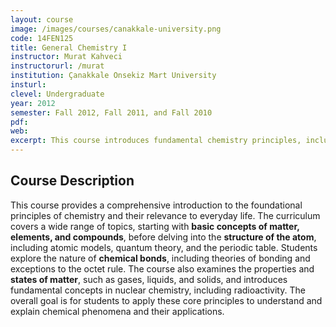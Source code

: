 ```yaml
---
layout: course
image: /images/courses/canakkale-university.png
code: 14FEN125
title: General Chemistry I
instructor: Murat Kahveci
instructorurl: /murat
institution: Çanakkale Onsekiz Mart University
insturl:
clevel: Undergraduate
year: 2012
semester: Fall 2012, Fall 2011, and Fall 2010
pdf:
web:
excerpt: This course introduces fundamental chemistry principles, including atomic structure, chemical bonds, and states of matter, with an emphasis on real-world applications.
---
```


## Course Description
This course provides a comprehensive introduction to the foundational principles of chemistry and their relevance to everyday life. The curriculum covers a wide range of topics, starting with **basic concepts of matter, elements, and compounds**, before delving into the **structure of the atom**, including atomic models, quantum theory, and the periodic table. Students explore the nature of **chemical bonds**, including theories of bonding and exceptions to the octet rule. The course also examines the properties and **states of matter**, such as gases, liquids, and solids, and introduces fundamental concepts in nuclear chemistry, including radioactivity. The overall goal is for students to apply these core principles to understand and explain chemical phenomena and their applications.